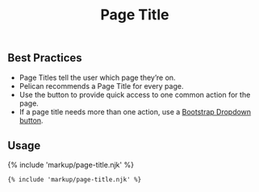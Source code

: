 ﻿---
title: Page Title
summary: The Page Title block explains the purpose of a page.
tags: components
layout: guide
eleventyNavigation:
  key: Page Title
  parent: Components
  order: 220
  excerpt: The Page Title block explains the purpose of a page.
  img: /img/illustrations/illus-page-title.svg
---

## Best Practices

- Page Titles tell the user which page they’re on.
- Pelican recommends a Page Title for every page.
- Use the button to provide quick access to one common action for the page.
- If a page title needs more than one action, use a <a href="https://getbootstrap.com/docs/4.6/components/dropdowns/#single-button" target="_blank">Bootstrap Dropdown button</a>.

## Usage

{% include 'markup/page-title.njk' %}

``` html
{% include 'markup/page-title.njk' %}
```
